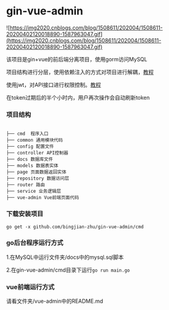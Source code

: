 # gin-vue-admin
![https://img2020.cnblogs.com/blog/1508611/202004/1508611-20200402120018890-1587963047.gif](https://img2020.cnblogs.com/blog/1508611/202004/1508611-20200402120018890-1587963047.gif)

该项目是gin+vue的前后端分离项目，使用gorm访问MySQL

项目结构进行分层，使用依赖注入的方式对项目进行解耦，[教程](https://bingjian-zhu.github.io/2019/11/06/Gin%E5%AE%9E%E7%8E%B0%E4%BE%9D%E8%B5%96%E6%B3%A8%E5%85%A5/)

使用jwt，对API接口进行权限控制。[教程](https://bingjian-zhu.github.io/2019/09/03/gin-jwt%E5%AF%B9API%E8%BF%9B%E8%A1%8C%E6%9D%83%E9%99%90%E6%8E%A7%E5%88%B6/)

在token过期后的半个小时内，用户再次操作会自动刷新token

### 项目结构

<pre><code>
├── cmd  程序入口
├── common 通用模块代码
├── config 配置文件
├── controller API控制器
├── docs 数据库文件
├── models 数据表实体
├── page 页面数据返回实体
├── repository 数据访问层
├── router 路由
├── service 业务逻辑层
├── vue-admin Vue前端页面代码
</code></pre>

### 下载安装项目
`go get -x github.com/bingjian-zhu/gin-vue-admin/cmd`

### go后台程序运行方式

1.在MySQL中运行文件夹/docs中的mysql.sql脚本

2.在gin-vue-admin/cmd目录下运行`go run main.go`

### vue前端运行方式

请看文件夹/vue-admin中的README.md
